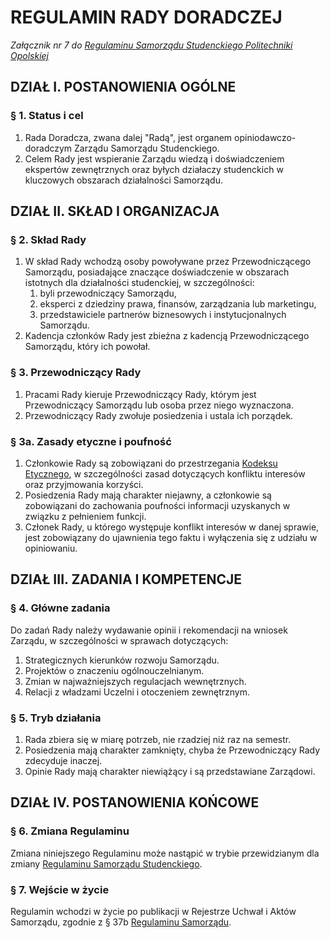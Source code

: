﻿# REGULAMIN RADY DORADCZEJ

*Załącznik nr 7 do [Regulaminu Samorządu Studenckiego Politechniki Opolskiej](./01-regulamin-sspo.md)*

## DZIAŁ I. POSTANOWIENIA OGÓLNE

### § 1. Status i cel
1. Rada Doradcza, zwana dalej "Radą", jest organem opiniodawczo-doradczym Zarządu Samorządu Studenckiego.
2. Celem Rady jest wspieranie Zarządu wiedzą i doświadczeniem ekspertów zewnętrznych oraz byłych działaczy studenckich w kluczowych obszarach działalności Samorządu.

## DZIAŁ II. SKŁAD I ORGANIZACJA

### § 2. Skład Rady
1. W skład Rady wchodzą osoby powoływane przez Przewodniczącego Samorządu, posiadające znaczące doświadczenie w obszarach istotnych dla działalności studenckiej, w szczególności:
    1) byli przewodniczący Samorządu,
    2) eksperci z dziedziny prawa, finansów, zarządzania lub marketingu,
    3) przedstawiciele partnerów biznesowych i instytucjonalnych Samorządu.
2. Kadencja członków Rady jest zbieżna z kadencją Przewodniczącego Samorządu, który ich powołał.

### § 3. Przewodniczący Rady
1. Pracami Rady kieruje Przewodniczący Rady, którym jest Przewodniczący Samorządu lub osoba przez niego wyznaczona.
2. Przewodniczący Rady zwołuje posiedzenia i ustala ich porządek.

### § 3a. Zasady etyczne i poufność
1. Członkowie Rady są zobowiązani do przestrzegania [Kodeksu Etycznego](03-kodeks-etyczny.md), w szczególności zasad dotyczących konfliktu interesów oraz przyjmowania korzyści.
2. Posiedzenia Rady mają charakter niejawny, a członkowie są zobowiązani do zachowania poufności informacji uzyskanych w związku z pełnieniem funkcji.
3. Członek Rady, u którego występuje konflikt interesów w danej sprawie, jest zobowiązany do ujawnienia tego faktu i wyłączenia się z udziału w opiniowaniu.

## DZIAŁ III. ZADANIA I KOMPETENCJE

### § 4. Główne zadania
Do zadań Rady należy wydawanie opinii i rekomendacji na wniosek Zarządu, w szczególności w sprawach dotyczących:
1. Strategicznych kierunków rozwoju Samorządu.
2. Projektów o znaczeniu ogólnouczelnianym.
3. Zmian w najważniejszych regulacjach wewnętrznych.
4. Relacji z władzami Uczelni i otoczeniem zewnętrznym.

### § 5. Tryb działania
1. Rada zbiera się w miarę potrzeb, nie rzadziej niż raz na semestr.
2. Posiedzenia mają charakter zamknięty, chyba że Przewodniczący Rady zdecyduje inaczej.
3. Opinie Rady mają charakter niewiążący i są przedstawiane Zarządowi.

## DZIAŁ IV. POSTANOWIENIA KOŃCOWE

### § 6. Zmiana Regulaminu
Zmiana niniejszego Regulaminu może nastąpić w trybie przewidzianym dla zmiany [Regulaminu Samorządu Studenckiego](01-regulamin-sspo.md).

### § 7. Wejście w życie
Regulamin wchodzi w życie po publikacji w Rejestrze Uchwał i Aktów Samorządu, zgodnie z § 37b [Regulaminu Samorządu](01-regulamin-sspo.md).



